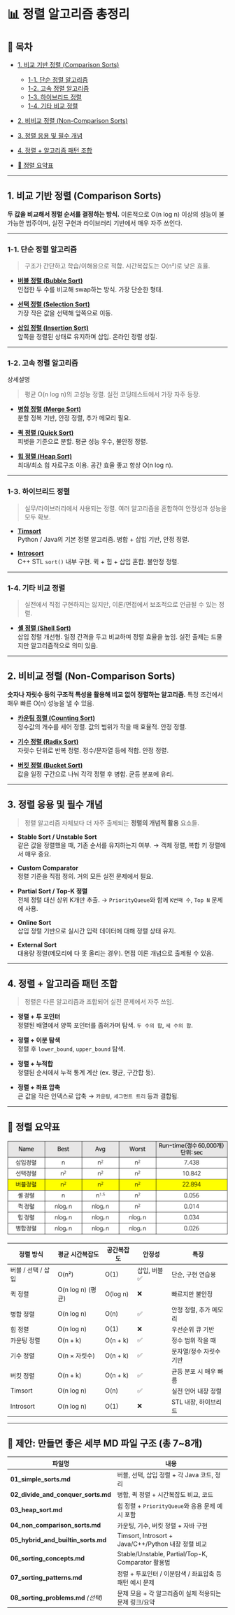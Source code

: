 # 📊 정렬 알고리즘 총정리

## 📌 목차

* [1. 비교 기반 정렬 (Comparison Sorts)](#1-비교-기반-정렬-comparison-sorts)

  * [1-1. 단순 정렬 알고리즘](#1-1-단순-정렬-알고리즘)
  * [1-2. 고속 정렬 알고리즘](#1-2-고속-정렬-알고리즘)
  * [1-3. 하이브리드 정렬](#1-3-하이브리드-정렬)
  * [1-4. 기타 비교 정렬](#1-4-기타-비교-정렬)
* [2. 비비교 정렬 (Non-Comparison Sorts)](#2-비비교-정렬-non-comparison-sorts)
* [3. 정렬 응용 및 필수 개념](#3-정렬-응용-및-필수-개념)
* [4. 정렬 + 알고리즘 패턴 조합](#4-정렬--알고리즘-패턴-조합)
* [🧠 정렬 요약표](#🧠-정렬-요약표)

---

## 1. 비교 기반 정렬 (Comparison Sorts)

**두 값을 비교해서 정렬 순서를 결정하는 방식.**
이론적으로 O(n log n) 이상의 성능이 불가능한 범주이며, 실전 구현과 라이브러리 기반에서 매우 자주 쓰인다.

---

### 1-1. 단순 정렬 알고리즘

> 구조가 간단하고 학습/이해용으로 적합. 시간복잡도는 O(n²)로 낮은 효율.

* **[버블 정렬 (Bubble Sort)](./simple_sorts.md#버블-정렬---bubble-sort)**<br>
  인접한 두 수를 비교해 swap하는 방식. 가장 단순한 형태.

* **[선택 정렬 (Selection Sort)](./simple_sorts.md#선택-정렬selection-sort)**<br>
  가장 작은 값을 선택해 앞쪽으로 이동.

* **[삽입 정렬 (Insertion Sort)](./simple_sorts.md#삽입-정렬insertion-sort)**<br>
  앞쪽을 정렬된 상태로 유지하며 삽입. 온라인 정렬 성질.

---

### 1-2. 고속 정렬 알고리즘
상세설명
> 평균 O(n log n)의 고성능 정렬. 실전 코딩테스트에서 가장 자주 등장.

* **[병합 정렬 (Merge Sort)](./simple_sorts.md#버블-정렬---bubble-sort)**<br>
  분할 정복 기반, 안정 정렬, 추가 메모리 필요.

* **[퀵 정렬 (Quick Sort)](./simple_sorts.md#버블-정렬---bubble-sort)**<br>
  피벗을 기준으로 분할. 평균 성능 우수, 불안정 정렬.

* **[힙 정렬 (Heap Sort)](./simple_sorts.md#버블-정렬---bubble-sort)**<br>
  최대/최소 힙 자료구조 이용. 공간 효율 좋고 항상 O(n log n).

---

### 1-3. 하이브리드 정렬

> 실무/라이브러리에서 사용되는 정렬. 여러 알고리즘을 혼합하여 안정성과 성능을 모두 확보.

* **[Timsort](./simple_sorts.md#버블-정렬---bubble-sort)**<br>
  Python / Java의 기본 정렬 알고리즘. 병합 + 삽입 기반, 안정 정렬.

* **[Introsort](./simple_sorts.md#버블-정렬---bubble-sort)**<br>
  C++ STL `sort()` 내부 구현. 퀵 + 힙 + 삽입 혼합. 불안정 정렬.

---

### 1-4. 기타 비교 정렬

> 실전에서 직접 구현하지는 않지만, 이론/면접에서 보조적으로 언급될 수 있는 정렬.

* **[셸 정렬 (Shell Sort)](./simple_sorts.md#버블-정렬---bubble-sort)**<br>
  삽입 정렬 개선형. 일정 간격을 두고 비교하며 정렬 효율을 높임. 실전 출제는 드물지만 알고리즘적으로 의미 있음.

---

## 2. 비비교 정렬 (Non-Comparison Sorts)

**숫자나 자릿수 등의 구조적 특성을 활용해 비교 없이 정렬하는 알고리즘.**
특정 조건에서 매우 빠른 O(n) 성능을 낼 수 있음.

* **[카운팅 정렬 (Counting Sort)](./simple_sorts.md#버블-정렬---bubble-sort)**<br>
  정수값의 개수를 세어 정렬. 값의 범위가 작을 때 효율적. 안정 정렬.

* **[기수 정렬 (Radix Sort)](./simple_sorts.md#버블-정렬---bubble-sort)**<br>
  자릿수 단위로 반복 정렬. 정수/문자열 등에 적합. 안정 정렬.

* **[버킷 정렬 (Bucket Sort)](./simple_sorts.md#버블-정렬---bubble-sort)**<br>
  값을 일정 구간으로 나눠 각각 정렬 후 병합. 균등 분포에 유리.

---

## 3. 정렬 응용 및 필수 개념

> 정렬 알고리즘 자체보다 더 자주 출제되는 **정렬의 개념적 활용** 요소들.

* **Stable Sort / Unstable Sort**<br>
  같은 값을 정렬했을 때, 기존 순서를 유지하는지 여부.
  → 객체 정렬, 복합 키 정렬에서 매우 중요.

* **Custom Comparator**<br>
  정렬 기준을 직접 정의. 거의 모든 실전 문제에서 필요.

* **Partial Sort / Top-K 정렬**<br>
  전체 정렬 대신 상위 K개만 추출.
  → `PriorityQueue`와 함께 `K번째 수`, `Top N` 문제에 사용.

* **Online Sort**<br>
  삽입 정렬 기반으로 실시간 입력 데이터에 대해 정렬 상태 유지.

* **External Sort**<br>
  대용량 정렬(메모리에 다 못 올리는 경우). 면접 이론 개념으로 출제될 수 있음.

---

## 4. 정렬 + 알고리즘 패턴 조합

> 정렬은 다른 알고리즘과 조합되어 실전 문제에서 자주 쓰임.

* **정렬 + 투 포인터**<br>
  정렬된 배열에서 양쪽 포인터를 좁혀가며 탐색. `두 수의 합`, `세 수의 합`.

* **정렬 + 이분 탐색**<br>
  정렬 후 `lower_bound`, `upper_bound` 탐색.

* **정렬 + 누적합**<br>
  정렬된 순서에서 누적 통계 계산 (ex. 평균, 구간합 등).

* **정렬 + 좌표 압축**<br>
  큰 값을 작은 인덱스로 압축 → `카운팅`, `세그먼트 트리` 등과 결합됨.

---

## 🧠 정렬 요약표

![img.png](../../images/sort_img1.png)

| 정렬 방식        | 평균 시간복잡도        | 공간복잡도    | 안정성      | 특징            |
| ------------ | --------------- | -------- | -------- | ------------- |
| 버블 / 선택 / 삽입 | O(n²)           | O(1)     | 삽입, 버블 ✅ | 단순, 구현 연습용    |
| 퀵 정렬         | O(n log n) (평균) | O(log n) | ❌        | 빠르지만 불안정      |
| 병합 정렬        | O(n log n)      | O(n)     | ✅        | 안정 정렬, 추가 메모리 |
| 힙 정렬         | O(n log n)      | O(1)     | ❌        | 우선순위 큐 기반     |
| 카운팅 정렬       | O(n + k)        | O(n + k) | ✅        | 정수 범위 작을 때    |
| 기수 정렬        | O(n × 자릿수)      | O(n + k) | ✅        | 문자열/정수 자릿수 기반 |
| 버킷 정렬        | O(n + k)        | O(n + k) | ✅        | 균등 분포 시 매우 빠름 |
| Timsort      | O(n log n)      | O(n)     | ✅        | 실전 언어 내장 정렬   |
| Introsort    | O(n log n)      | O(1)     | ❌        | STL 내장, 하이브리드 |

---

## 📂 제안: 만들면 좋은 세부 MD 파일 구조 (총 7~8개)

| 파일명                                    | 내용                                             |
| -------------------------------------- | ---------------------------------------------- |
| **01\_simple\_sorts.md**               | 버블, 선택, 삽입 정렬 + 각 Java 코드, 정리                  |
| **02\_divide\_and\_conquer\_sorts.md** | 병합, 퀵 정렬 + 시간복잡도 비교, 코드                        |
| **03\_heap\_sort.md**                  | 힙 정렬 + `PriorityQueue`와 응용 문제 예시 포함            |
| **04\_non\_comparison\_sorts.md**      | 카운팅, 기수, 버킷 정렬 + 자바 구현                         |
| **05\_hybrid\_and\_builtin\_sorts.md** | Timsort, Introsort + Java/C++/Python 내장 정렬 비교  |
| **06\_sorting\_concepts.md**           | Stable/Unstable, Partial/Top-K, Comparator 활용법 |
| **07\_sorting\_patterns.md**           | 정렬 + 투포인터 / 이분탐색 / 좌표압축 등 패턴 예시 문제             |
| **08\_sorting\_problems.md** *(선택)*    | 문제 모음 + 각 알고리즘이 실제 적용되는 문제 링크/요약               |
